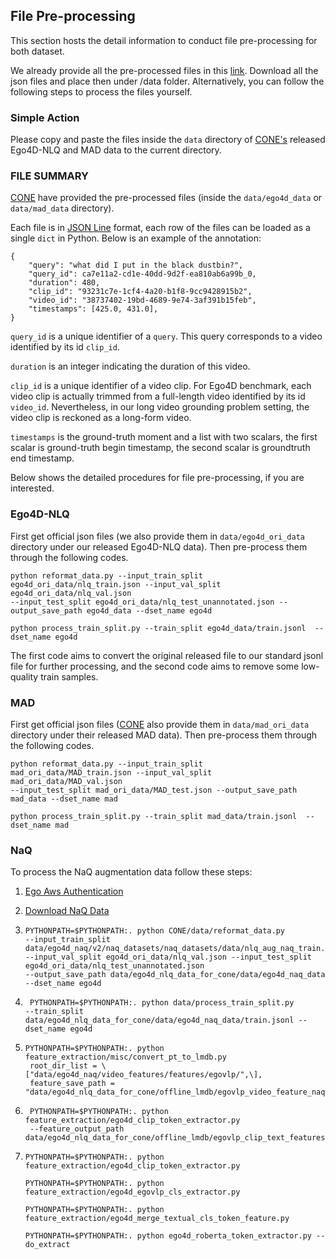 ## File Pre-processing


This section hosts the detail information to conduct file pre-processing for both dataset.

We already provide all the pre-processed files in this [link](https://drive.google.com/drive/folders/1utfyh4dv4tSp6bIrPFKNx2oLhVjiMvla?usp=share_link). Download all the json files and place then under /data folder.
Alternatively, you can follow the following steps to process the files yourself.

### Simple Action
Please copy and paste the files inside the ``data`` directory of [CONE's](https://github.com/houzhijian/CONE) released Ego4D-NLQ and MAD data to the current directory.



### FILE SUMMARY
[CONE](https://github.com/houzhijian/CONE) have provided the pre-processed files (inside the ``data/ego4d_data`` or ``data/mad_data`` directory).

Each file is in [JSON Line](https://jsonlines.org/) format, each row of the files can be loaded as a single `dict` in Python. Below is an example of the annotation:

```
{
    "query": "what did I put in the black dustbin?", 
    "query_id": ca7e11a2-cd1e-40dd-9d2f-ea810ab6a99b_0, 
    "duration": 480, 
    "clip_id": "93231c7e-1cf4-4a20-b1f8-9cc9428915b2", 
    "video_id": "38737402-19bd-4689-9e74-3af391b15feb",
    "timestamps": [425.0, 431.0], 
}
```
`query_id` is a unique identifier of a `query`. This query corresponds to a video identified by its id `clip_id`. 

`duration` is an integer indicating the duration of this video.

`clip_id` is a unique identifier of a video clip. For Ego4D benchmark, each video clip is actually trimmed from a full-length video identified by its id `video_id`. 
Nevertheless, in our long video grounding problem setting, the video clip is reckoned as a long-form video.

`timestamps` is the ground-truth moment and a list with two scalars, the first scalar is ground-truth begin timestamp, the second scalar is groundtruth end timestamp.

Below shows the detailed procedures for file pre-processing, if you are interested.


### Ego4D-NLQ 
First get official json files (we also provide them in ``data/ego4d_ori_data`` directory under our released Ego4D-NLQ data). Then pre-process them through the following codes.
```
python reformat_data.py --input_train_split ego4d_ori_data/nlq_train.json --input_val_split ego4d_ori_data/nlq_val.json 
--input_test_split ego4d_ori_data/nlq_test_unannotated.json --output_save_path ego4d_data --dset_name ego4d

python process_train_split.py --train_split ego4d_data/train.jsonl  --dset_name ego4d
```

The first code aims to convert the original released file to our standard jsonl file for further processing, 
and the second code aims to  remove some low-quality train samples. 

### MAD
First get official json files ([CONE](https://github.com/houzhijian/CONE) also provide them in ``data/mad_ori_data`` directory under their released MAD data). Then pre-process them through the following codes.
```
python reformat_data.py --input_train_split mad_ori_data/MAD_train.json --input_val_split mad_ori_data/MAD_val.json 
--input_test_split mad_ori_data/MAD_test.json --output_save_path mad_data --dset_name mad

python process_train_split.py --train_split mad_data/train.jsonl  --dset_name mad
```

### NaQ
To process the NaQ augmentation data follow these steps:

1. [Ego Aws Authentication](https://github.com/facebookresearch/Ego4d/blob/main/ego4d/cli/README.md)
2. [Download NaQ Data](https://github.com/srama2512/NaQ/blob/main/PREPARE_NAQ_DATASETS.md#option-1-download-pre-generated-naq-datasets)

3. ```
   PYTHONPATH=$PYTHONPATH:. python CONE/data/reformat_data.py 
   --input_train_split data/ego4d_naq/v2/naq_datasets/naq_datasets/data/nlq_aug_naq_train.json 
   --input_val_split ego4d_ori_data/nlq_val.json --input_test_split ego4d_ori_data/nlq_test_unannotated.json 
   --output_save_path data/ego4d_nlq_data_for_cone/data/ego4d_naq_data --dset_name ego4d 
   ```
4. ``` 
    PYTHONPATH=$PYTHONPATH:. python data/process_train_split.py 
   --train_split data/ego4d_nlq_data_for_cone/data/ego4d_naq_data/train.jsonl --dset_name ego4d
   ```
5. ``` 
   PYTHONPATH=$PYTHONPATH:. python feature_extraction/misc/convert_pt_to_lmdb.py 
    root_dir_list = \["data/ego4d_naq/video_features/features/egovlp/",\], 
    feature_save_path = "data/ego4d_nlq_data_for_cone/offline_lmdb/egovlp_video_feature_naq"
    ```
6. ```
    PYTHONPATH=$PYTHONPATH:. python feature_extraction/ego4d_clip_token_extractor.py 
    --feature_output_path data/ego4d_nlq_data_for_cone/offline_lmdb/egovlp_clip_text_features_naq
    ```
7. ```
   PYTHONPATH=$PYTHONPATH:. python feature_extraction/ego4d_clip_token_extractor.py 

   PYTHONPATH=$PYTHONPATH:. python feature_extraction/ego4d_egovlp_cls_extractor.py
   
   PYTHONPATH=$PYTHONPATH:. python feature_extraction/ego4d_merge_textual_cls_token_feature.py
   
   PYTHONPATH=$PYTHONPATH:. python ego4d_roberta_token_extractor.py --do_extract
   ```
